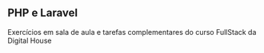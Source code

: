 ## PHP e Laravel

Exercícios em sala de aula e tarefas complementares do curso FullStack da Digital House
